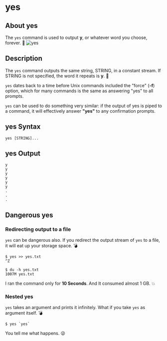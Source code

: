 # yes

## About yes

The `yes` command is used to output __y__, or whatever word you choose, forever. :repeat:
![yes](https://media.giphy.com/media/L9kwXOK00OJGM/giphy.gif)

## Description

The `yes` command outputs the same string, STRING, in a constant stream. If STRING is not specified, the word it repeats is __y__. :repeat:

`yes` dates back to a time before Unix commands included the "force" (__-f__) option, which for many commands is the same as answering "yes" to all prompts.

`yes` can be used to do something very similar: if the output of yes is piped to a command, it will effectively answer __"yes"__ to any confirmation prompts.

## yes Syntax

```
yes [STRING]...
```

## yes Output

```
y
y
y
y
y
y
.
.
.
```

## Dangerous yes

### Redirecting output to a file

`yes` can be dangerous also. If you redirect the output stream of `yes` to a file, it will eat up your storage space. :bomb:

```
$ yes >> yes.txt
^Z

$ du -h yes.txt
1007M yes.txt
```

I ran the command only for __10 Seconds__. And It consumed almost 1 GB. :boom:

### Nested yes

`yes` takes an argument and prints it infinitely. What if you take `yes` as argument itself. :bomb:

```
$ yes `yes`
```

You tell me what happens. :stuck_out_tongue_winking_eye:
